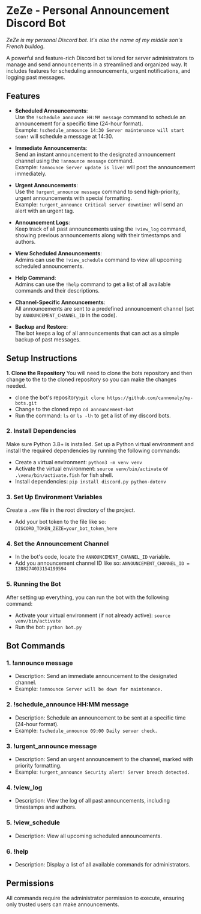 # ZeZe - Personal Announcement Discord Bot

*ZeZe is my personal Discord bot. It's also the name of my middle son's French bulldog.*

A powerful and feature-rich Discord bot tailored for server administrators to manage and send announcements in a streamlined and organized way. It includes features for scheduling announcements, urgent notifications, and logging past messages.

## Features

- **Scheduled Announcements**:  
  Use the `!schedule_announce HH:MM message` command to schedule an announcement for a specific time (24-hour format).  
  Example: `!schedule_announce 14:30 Server maintenance will start soon!` will schedule a message at 14:30.

- **Immediate Announcements**:  
  Send an instant announcement to the designated announcement channel using the `!announce message` command.  
  Example: `!announce Server update is live!` will post the announcement immediately.

- **Urgent Announcements**:  
  Use the `!urgent_announce message` command to send high-priority, urgent announcements with special formatting.  
  Example: `!urgent_announce Critical server downtime!` will send an alert with an urgent tag.

- **Announcement Logs**:  
  Keep track of all past announcements using the `!view_log` command, showing previous announcements along with their timestamps and authors.

- **View Scheduled Announcements**:  
  Admins can use the `!view_schedule` command to view all upcoming scheduled announcements.

- **Help Command**:  
  Admins can use the `!help` command to get a list of all available commands and their descriptions.

- **Channel-Specific Announcements**:  
  All announcements are sent to a predefined announcement channel (set by `ANNOUNCEMENT_CHANNEL_ID` in the code).

- **Backup and Restore**:  
  The bot keeps a log of all announcements that can act as a simple backup of past messages.

## Setup Instructions

**1. Clone the Repository**
You will need to clone the bots repository and then change to the to the cloned repository so you can make the changes needed.
- clone the bot's repository:`git clone https://github.com/cannomaly/my-bots.git`
- Change to the cloned repo `cd announcement-bot`
- Run the command: `ls` or `ls -lh` to get a list of my discord bots.

### 2. Install Dependencies
Make sure Python 3.8+ is installed. Set up a Python virtual environment and install the required dependencies by running the following commands:
- Create a virtual environment: `python3 -m venv venv`
- Activate the virtual environment: `source venv/bin/activate` or `.\venv/bin/activate.fish` for fish shell.
- Install dependencies: `pip install discord.py python-dotenv`

### 3. Set Up Environment Variables
Create a `.env` file in the root directory of the project.
- Add your bot token to the file like so: `DISCORD_TOKEN_ZEZE=your_bot_token_here`

### 4. Set the Announcement Channel
- In the bot's code, locate the `ANNOUNCEMENT_CHANNEL_ID` variable.
- Add you announcement channel ID like so: `ANNOUNCEMENT_CHANNEL_ID = 1288274033154199594`

### 5. Running the Bot
After setting up everything, you can run the bot with the following command:
- Activate your virtual environment (if not already active): `source venv/bin/activate`
- Run the bot: `python bot.py`

## Bot Commands

### 1. !announce message
- Description: Send an immediate announcement to the designated channel.
- Example: `!announce Server will be down for maintenance.`

### 2. !schedule_announce HH:MM message
- Description: Schedule an announcement to be sent at a specific time (24-hour format).
- Example: `!schedule_announce 09:00 Daily server check.`

### 3. !urgent_announce message
- Description: Send an urgent announcement to the channel, marked with priority formatting.
- Example: `!urgent_announce Security alert! Server breach detected.`

### 4. !view_log
- Description: View the log of all past announcements, including timestamps and authors.

### 5. !view_schedule
- Description: View all upcoming scheduled announcements.

### 6. !help
- Description: Display a list of all available commands for administrators.

## Permissions
All commands require the administrator permission to execute, ensuring only trusted users can make announcements.
